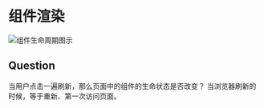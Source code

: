 # 组件渲染

![组件生命周期图示](https://cn.vuejs.org/assets/lifecycle_zh-CN.W0MNXI0C.png)

## Question

当用户点击一遍刷新，那么页面中的组件的生命状态是否改变？
当浏览器刷新的时候，等于重新、第一次访问页面。